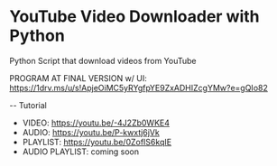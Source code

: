 # YouTube Video Downloader with Python
Python Script that download videos from YouTube

PROGRAM AT FINAL VERSION w/ UI: https://1drv.ms/u/s!ApjeOiMC5yRYgfpYE9ZxADHIZcgYMw?e=gQIo82

-- Tutorial
- VIDEO: https://youtu.be/-4J2Zb0WKE4
- AUDIO: https://youtu.be/P-kwxtj6jVk
- PLAYLIST: https://youtu.be/0ZofIS6kqIE
- AUDIO PLAYLIST: coming soon
